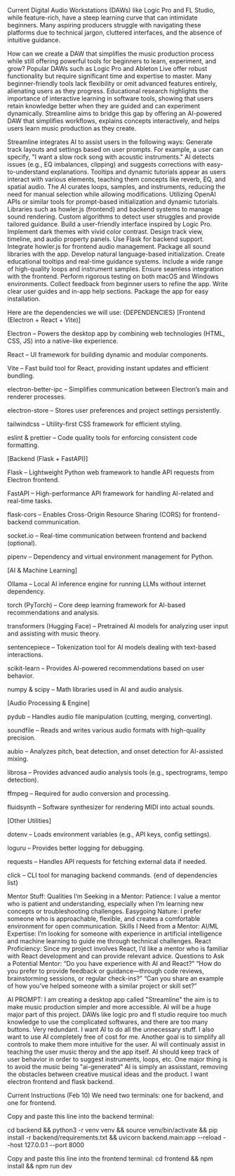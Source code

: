 Current Digital Audio Workstations (DAWs) like Logic Pro and FL Studio, while feature-rich, have a steep learning curve that can intimidate beginners. Many aspiring producers struggle with navigating these platforms due to technical jargon, cluttered interfaces, and the absence of intuitive guidance.

How can we create a DAW that simplifies the music production process while still offering powerful tools for beginners to learn, experiment, and grow?
Popular DAWs such as Logic Pro and Ableton Live offer robust functionality but require significant time and expertise to master.
Many beginner-friendly tools lack flexibility or omit advanced features entirely, alienating users as they progress.
Educational research highlights the importance of interactive learning in software tools, showing that users retain knowledge better when they are guided and can experiment dynamically.
Streamline aims to bridge this gap by offering an AI-powered DAW that simplifies workflows, explains concepts interactively, and helps users learn music production as they create.


Streamline integrates AI to assist users in the following ways:
 Generate track layouts and settings based on user prompts. For example, a user can specify, "I want a slow rock song with acoustic instruments."
 AI detects issues (e.g., EQ imbalances, clipping) and suggests corrections with easy-to-understand explanations.
 Tooltips and dynamic tutorials appear as users interact with various elements, teaching them concepts like reverb, EQ, and spatial audio.
 The AI curates loops, samples, and instruments, reducing the need for manual selection while allowing modifications.
 Utilizing OpenAI APIs or similar tools for prompt-based initialization and dynamic tutorials.
 Libraries such as howler.js (frontend) and backend systems to manage sound rendering.
 Custom algorithms to detect user struggles and provide tailored guidance.
Build a user-friendly interface inspired by Logic Pro.
Implement dark themes with vivid color contrast.
Design track view, timeline, and audio property panels.
Use Flask for backend support.
Integrate howler.js for frontend audio management.
Package all sound libraries with the app.
Develop natural language-based initialization.
Create educational tooltips and real-time guidance systems.
Include a wide range of high-quality loops and instrument samples.
Ensure seamless integration with the frontend.
Perform rigorous testing on both macOS and Windows environments.
Collect feedback from beginner users to refine the app.
Write clear user guides and in-app help sections.
Package the app for easy installation.






Here are the dependencies we will use:
{DEPENDENCIES}
[Frontend (Electron + React + Vite)]

Electron – Powers the desktop app by combining web technologies (HTML, CSS, JS) into a native-like experience.

React – UI framework for building dynamic and modular components.

Vite – Fast build tool for React, providing instant updates and efficient bundling.

electron-better-ipc – Simplifies communication between Electron’s main and renderer processes.

electron-store – Stores user preferences and project settings persistently.

tailwindcss – Utility-first CSS framework for efficient styling.

eslint & prettier – Code quality tools for enforcing consistent code formatting.


[Backend (Flask + FastAPI)]

Flask – Lightweight Python web framework to handle API requests from Electron frontend.

FastAPI – High-performance API framework for handling AI-related and real-time tasks.

flask-cors – Enables Cross-Origin Resource Sharing (CORS) for frontend-backend communication.

socket.io – Real-time communication between frontend and backend (optional).

pipenv – Dependency and virtual environment management for Python.


[AI & Machine Learning]

Ollama – Local AI inference engine for running LLMs without internet dependency.

torch (PyTorch) – Core deep learning framework for AI-based recommendations and analysis.

transformers (Hugging Face) – Pretrained AI models for analyzing user input and assisting with music theory.

sentencepiece – Tokenization tool for AI models dealing with text-based interactions.

scikit-learn – Provides AI-powered recommendations based on user behavior.

numpy & scipy – Math libraries used in AI and audio analysis.


[Audio Processing & Engine]

pydub – Handles audio file manipulation (cutting, merging, converting).

soundfile – Reads and writes various audio formats with high-quality precision.

aubio – Analyzes pitch, beat detection, and onset detection for AI-assisted mixing.

librosa – Provides advanced audio analysis tools (e.g., spectrograms, tempo detection).

ffmpeg – Required for audio conversion and processing.

fluidsynth – Software synthesizer for rendering MIDI into actual sounds.


[Other Utilities]

dotenv – Loads environment variables (e.g., API keys, config settings).

loguru – Provides better logging for debugging.

requests – Handles API requests for fetching external data if needed.

click – CLI tool for managing backend commands.
{end of dependencies list}





Mentor Stuff:
Qualities I’m Seeking in a Mentor:
Patience: I value a mentor who is patient and understanding, especially when I’m learning new concepts or troubleshooting challenges. Easygoing Nature: I prefer someone who is approachable, flexible, and creates a comfortable environment for open communication. Skills I Need from a Mentor:
AI/ML Expertise: I’m looking for someone with experience in artificial intelligence and machine learning to guide me through technical challenges. React Proficiency: Since my project involves React, I’d like a mentor who is familiar with React development and can provide relevant advice. Questions to Ask a Potential Mentor:
“Do you have experience with AI and React?” “How do you prefer to provide feedback or guidance—through code reviews, brainstorming sessions, or regular check-ins?” “Can you share an example of how you’ve helped someone with a similar project or skill set?”




AI PROMPT:
I am creating a desktop app called "Streamline" 
the aim is to make music production simpler and more accessible. AI will be a huge major part of this project. DAWs like logic pro and fl studio require too much knowledge to use the complicated softwares, and there are too many buttons. Very redundant. I want AI to do all the unnecessary stuff. I also want to use AI completely free of cost for me. Another goal is to simplify all controls to make them more intuitive for the user. AI will continualy assist in teaching the user music theroy and the app itself. AI should keep track of user behavior in order to suggest instruments, loops, etc. One major thing is to avoid the music being "ai-generated" AI is simply an assisstant, removing the obstacles between creative musical ideas and the product. I want electron frontend and flask backend.



Current Instructions (Feb 10)
We need two terminals: one for backend, and one for frontend.

Copy and paste this line into the backend terminal:

cd backend && python3 -r venv venv && source venv/bin/activate && pip install -r backend/requirements.txt && uvicorn backend.main:app --reload --host 127.0.0.1 --port 8000

Copy and paste this line into the frontend terminal:
cd frontend && npm install && npm run dev